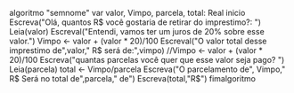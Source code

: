 algoritmo "semnome"
var
   valor, Vimpo, parcela, total: Real
inicio
      Escreva("Olá, quantos R$ você gostaria de retirar do imprestimo?: ")
      Leia(valor)
      Escreval("Entendi, vamos ter um juros de 20% sobre esse valor.")
        Vimpo <- valor + (valor * 20)/100
      Escreval("O valor total desse imprestimo de",valor," R$ será de:",vimpo)
      //Vimpo <- valor + (valor * 20)/100
      Escreva("quantas parcelas você quer que esse valor seja pago? ")
      Leia(parcela)
      total <- Vimpo/parcela
      Escreva("O parcelamento de", Vimpo," R$ Será no total de",parcela," de")
      Escreva(total,"R$")
fimalgoritmo